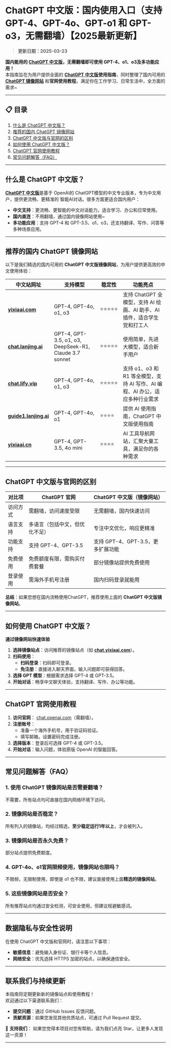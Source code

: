 # ChatGPT 中文版：国内使用入口（支持 GPT-4、GPT-4o、GPT-o1 和 GPT-o3，无需翻墙）【2025最新更新】

> **更新日期：2025-03-23**                

**国内能用的 [ChatGPT 中文版](https://chat.yixiaai.com)，无需翻墙即可使用 GPT-4、o1、o3及多功能应用！**   
本指南旨在为用户提供全面的 **[ChatGPT 中文版](https://chat.lanjing.ai)使用指南**，同时整理了国内可用的 [**ChatGPT 镜像网站**](https://chat.yixiaai.com) 和**官网使用教程**，满足你在工作学习、日常生活中，全方面的需求~

---

## 📋 目录

1. [什么是 ChatGPT 中文版？](#什么是-chatgpt-中文版)
2. [推荐的国内 ChatGPT 镜像网站](#推荐的国内-chatgpt-镜像网站)
3. [ChatGPT 中文版与官网的区别](#chatgpt-中文版与官网的区别)
4. [如何使用 ChatGPT 中文版？](#如何使用-chatgpt-中文版)
5. [ChatGPT 官网使用教程](#chatgpt-官网使用教程)
6. [常见问题解答（FAQ）](#常见问题解答faq)

---

## 什么是 ChatGPT 中文版？

[**ChatGPT 中文版**](https://chat.yixiaai.com)是基于 OpenAI的 ChatGPT模型的中文专业版本，专为中文用户，提供更流畅、更精准的 智能AI对话。很多方面更适合国内用户：

- **中文支持**：更流畅、更智能的中文对话能力，适合学习、办公和日常使用。
- **国内直连**：不用翻墙，通过国内镜像网站使用~
- **多功能应用**：支持 GPT-4 和 GPT-3.5、o1、o3，还支持翻译、写作、问答等多种场景应用。

---

## 推荐的国内 ChatGPT 镜像网站

以下是我们精选的国内可用的 **ChatGPT 中文版镜像网站**，为用户提供更高效的中文使用体验：

| 中文站网址                            | 支持模型                         | 稳定性 | 功能亮点                                                         |
|---------------------------------------|----------------------------------|--------|------------------------------------------------------------------|
| **[yixiaai.com](https://chat.yixiaai.com)** | GPT-4, GPT-4o, o1, o3 | ⭐⭐⭐⭐⭐  | 支持 ChatGPT 全模型，支持 AI 绘画、AI 助手、AI 插件，适合学生党和打工人 |
| **[chat.lanjing.ai](https://chat.lanjing.ai)**  | GPT-4, GPT-3.5, o1, o3, DeepSeek-R1, Claude 3.7 sonnet  | ⭐⭐⭐⭐⭐  | 使用简单，先进大模型，适合新手用户       |
| **[chat.lify.vip](https://www.yixiaai.com)**   | GPT-4, GPT-4o, o1, o3 | ⭐⭐⭐⭐⭐  | 支持 o1、o3 和 R1 等全模型，支持 AI 写作、AI 编程、AI 办公，适应多种行业需求   |
| **[guide1.lanjing.ai](https://guide1.lanjing.ai)** | GPT-4, GPT-4o, o1     | ⭐⭐⭐⭐   | 提供 AI 使用指南，ChatGPT 中文版使用指南                       |
| **[yixiaai.cn](https://yixiaai.cn)**           | GPT-4, GPT-3.5, 4o mini           | ⭐⭐⭐⭐   | AI 工具导航网站，汇聚大量工具，满足你的各种需求                   |

---

## ChatGPT 中文版与官网的区别

| 对比项        | ChatGPT 官网                  | ChatGPT 中文版（镜像网站）          |
|---------------|-------------------------------|-------------------------------------|
| 访问方式      | 需翻墙，访问速度受限           | 无需翻墙，国内快速访问               |
| 语言支持      | 多语言（包括中文，但优化不足） | 专注中文优化，响应更精准             |
| 功能支持      | 支持 GPT-4、GPT-3.5           | 支持 GPT-4、GPT-3.5，更多扩展功能 |
| 免费使用      | 免费额度有限，需购买付费套餐   | 部分镜像站提供免费使用                |
| 登录使用      | 需海外手机号注册               | 国内扫码登录就能用            |

**总结**：如果您想在国内流畅使用ChatGPT，推荐使用上面的 **ChatGPT 中文版镜像网站**。

---

## 如何使用 ChatGPT 中文版？

**通过镜像网站快速体验**

1. **选择镜像站点**：访问推荐的镜像站点（如 **[chat.yixiaai.com](https://chat.yixiaai.com)**）。
2. **扫码使用**：
   - **扫码登录**：扫码即可登录。
   - **免注册**：直接进入聊天界面，输入问题即可获得回答。
3. **选择 GPT 模型**：根据需求选择 GPT-4 或 GPT-3.5。
4. **开始对话**：畅享中文聊天体验，支持翻译、写作、办公等功能。

---

## ChatGPT 官网使用教程

1. **访问官网**： [chat.openai.com](https://chat.openai.com)（需翻墙）。
2. **注册账号**：
   - 准备一个海外手机号，用于验证码验证。
   - 填写邮箱，设置密码完成注册。
3. **选择版本**：登录后可选择 GPT-4 或 GPT-3.5。
4. **开始对话**：输入问题，体验原版 OpenAI 的智能回答。

---

## 常见问题解答（FAQ）

### 1. 使用 ChatGPT 镜像网站是否需要翻墙？
不需要，所有站点均可直接在国内网络环境下访问。

### 2. 镜像网站是否稳定？
所有列入的镜像站，均经过精选，**至少稳定运行1年以上**，才会被列入。

### 3. 镜像网站是否永久免费？
部分站点提供免费额度。

### 4. GPT-4o、o1官网限频使用，镜像网站也限吗？
不限频，无限制使用，即使是 o1 也不限，建议直接使用上面**精选的镜像网站**。

### 5. 这些镜像网站是否安全？
所有推荐站点均通过安全检测，可安全使用，但建议规避敏感词。

---

## 数据隐私与安全性说明

在使用 ChatGPT 中文版和官网时，请注意以下事项：
- **敏感信息**：避免输入身份证、银行卡等个人信息。
- **网络安全**：优先选择 HTTPS 加密的站点，以确保通信安全。

---

## 联系我们与持续更新

本指南将定期更新新的镜像站点和使用教程！  
欢迎通过以下渠道联系我们：

- **提交问题**：通过 GitHub Issues 反馈问题。
- **贡献资源**：如果您发现其他优质站点，可通过 Pull Request 提交。

🌟 **支持我们**：
如果您觉得本项目对您有帮助，请为我们点亮 Star，让更多人发现这一资源！

---
